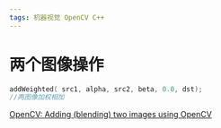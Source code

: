 ```yaml
---
tags: 机器视觉 OpenCV C++
---
```

# 两个图像操作

```c
addWeighted( src1, alpha, src2, beta, 0.0, dst);
//两图像加权相加
```

[OpenCV: Adding (blending) two images using OpenCV](https://docs.opencv.org/4.1.0/d5/dc4/tutorial_adding_images.html)